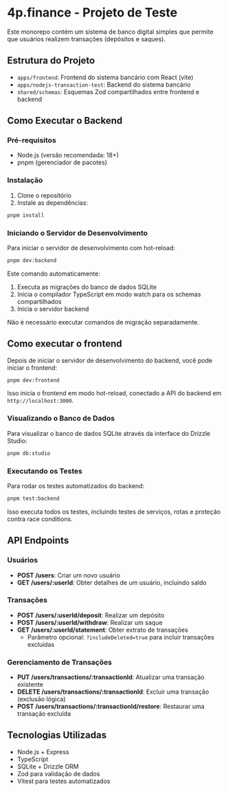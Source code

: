 # 4p.finance - Projeto de Teste

Este monorepo contém um sistema de banco digital simples que permite que usuários realizem transações (depósitos e saques).

## Estrutura do Projeto

- `apps/frontend`: Frontend do sistema bancário com React (vite)
- `apps/nodejs-transaction-test`: Backend do sistema bancário
- `shared/schemas`: Esquemas Zod compartilhados entre frontend e backend

## Como Executar o Backend

### Pré-requisitos

- Node.js (versão recomendada: 18+)
- pnpm (gerenciador de pacotes)

### Instalação

1. Clone o repositório
2. Instale as dependências:

```bash
pnpm install
```

### Iniciando o Servidor de Desenvolvimento

Para iniciar o servidor de desenvolvimento com hot-reload:

```bash
pnpm dev:backend
```

Este comando automaticamente:

1. Executa as migrações do banco de dados SQLite
2. Inicia o compilador TypeScript em modo watch para os schemas compartilhados
3. Inicia o servidor backend

Não é necessário executar comandos de migração separadamente.

## Como executar o frontend

Depois de iniciar o servidor de desenvolvimento do backend, você pode iniciar o frontend:

```bash
pnpm dev:frontend
```

Isso inicia o frontend em modo hot-reload, conectado a API do backend em `http://localhost:3000`.

### Visualizando o Banco de Dados

Para visualizar o banco de dados SQLite através da interface do Drizzle Studio:

```bash
pnpm db:studio
```

### Executando os Testes

Para rodar os testes automatizados do backend:

```bash
pnpm test:backend
```

Isso executa todos os testes, incluindo testes de serviços, rotas e proteção contra race conditions.

## API Endpoints

### Usuários

- **POST /users**: Criar um novo usuário
- **GET /users/:userId**: Obter detalhes de um usuário, incluindo saldo

### Transações

- **POST /users/:userId/deposit**: Realizar um depósito
- **POST /users/:userId/withdraw**: Realizar um saque
- **GET /users/:userId/statement**: Obter extrato de transações
  - Parâmetro opcional: `?includeDeleted=true` para incluir transações excluídas

### Gerenciamento de Transações

- **PUT /users/transactions/:transactionId**: Atualizar uma transação existente
- **DELETE /users/transactions/:transactionId**: Excluir uma transação (exclusão lógica)
- **POST /users/transactions/:transactionId/restore**: Restaurar uma transação excluída

## Tecnologias Utilizadas

- Node.js + Express
- TypeScript
- SQLite + Drizzle ORM
- Zod para validação de dados
- Vitest para testes automatizados
